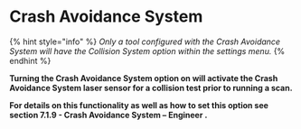 # Crash Avoidance System



{% hint style="info" %}
_Only a tool configured with the Crash Avoidance System will have the Collision System option within the settings menu._
{% endhint %}

**Turning the Crash Avoidance System option on will activate the Crash Avoidance System laser sensor for a collision test prior to running a scan.**

**For details on this functionality as well as how to set this option see section 7.1.9 - Crash Avoidance System – Engineer .**

### &#x20;<a href="#_toc84500380" id="_toc84500380"></a>
